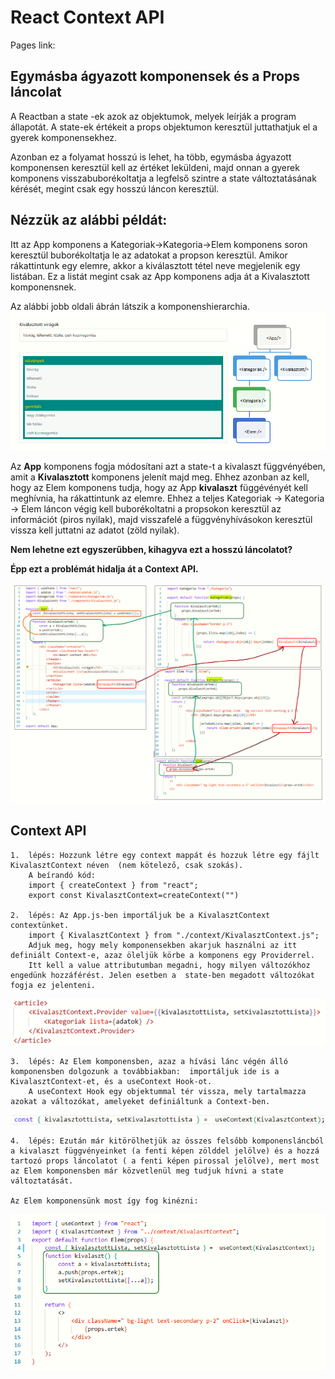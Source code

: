 # React Context API

Pages link:

## Egymásba ágyazott komponensek és a Props láncolat

A Reactban a state -ek azok az objektumok, melyek leírják a program állapotát. A state-ek értékeit a props objektumon keresztül juttathatjuk el a gyerek komponensekhez.

Azonban ez a folyamat hosszú is lehet, ha több, egymásba ágyazott komponensen keresztül kell az értéket leküldeni, majd onnan a gyerek komponens visszabuborékoltatja a legfelső szintre a state változtatásának kérését, megint csak egy hosszú láncon keresztül.

## Nézzük az alábbi példát:

Itt az App komponens a Kategoriak->Kategoria->Elem komponens soron keresztül buborékoltatja le az adatokat a propson keresztül. Amikor rákattintunk egy elemre, akkor a kiválasztott tétel neve megjelenik egy listában. Ez a listát megint csak az App komponens adja át a Kivalasztott komponensnek.

Az alábbi jobb oldali ábrán látszik a komponenshierarchia.
<img src="public/kepek/komponenshierarchia.png" alt="komponens hierarchia">

Az <b>App</b> komponens fogja módosítani azt a state-t a kivalaszt függvényében, amit a <b>Kivalasztott</b> komponens jelenít majd meg. Ehhez azonban az kell, hogy az Elem komponens tudja, hogy az App <b>kivalaszt</b> függévényét kell meghívnia, ha rákattintunk az elemre. Ehhez a teljes Kategoriak -> Kategoria -> Elem láncon végig kell buborékoltatni a propsokon keresztül az információt (piros nyilak), majd visszafelé a függvényhívásokon keresztül vissza kell juttatni az adatot (zöld nyilak).

<b>Nem lehetne ezt egyszerűbben, kihagyva ezt a hosszú láncolatot? </b>

<b>Épp ezt a problémát hidalja át a Context API. </b>

<img src="public/kepek/props_state.PNG" alt="propsok és statek buborékoltatása">

## Context API

    1.	lépés: Hozzunk létre egy context mappát és hozzuk létre egy fájlt KivalasztContext néven  (nem kötelező, csak szokás).
        A beírandó kód:
        import { createContext } from "react";
        export const KivalasztContext=createContext("")

    2.	lépés: Az App.js-ben importáljuk be a KivalasztContext contextünket.
        import { KivalasztContext } from "./context/KivalasztContext.js";
        Adjuk meg, hogy mely komponensekben akarjuk használni az itt definiált Context-e, azaz öleljük körbe a komponens egy Providerrel.
        Itt kell a value attributumban megadni, hogy milyen változókhoz engedünk hozzáférést. Jelen esetben a  state-ben megadott változókat fogja ez jelenteni.

<img src="public/kepek/provider.png" alt="provider">
 
    3.	lépés: Az Elem komponensben, azaz a hívási lánc végén álló komponensben dolgozunk a továbbiakban:  importáljuk ide is a KivalasztContext-et, és a useContext Hook-ot. 
        A useContext Hook egy objektummal tér vissza, mely tartalmazza azokat a változókat, amelyeket definiáltunk a Context-ben.

<img src="public/kepek/useContext.png" alt="provider">
 
    4.	lépés: Ezután már kitörölhetjük az összes felsőbb komponensláncból  a kivalaszt függvényeinket (a fenti képen zölddel jelölve) és a hozzá tartozó props láncolatot ( a fenti képen pirossal jelölve), mert most az Elem komponensben már közvetlenül meg tudjuk hívni a state változtatását.

    Az Elem komponensünk most így fog kinézni:

<img src="public/kepek/Elem_koponens_context.PNG" alt="provider">
